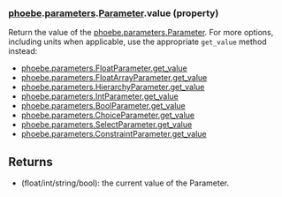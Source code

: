 ### [phoebe](phoebe.md).[parameters](phoebe.parameters.md).[Parameter](phoebe.parameters.Parameter.md).value (property)




Return the value of the [phoebe.parameters.Parameter](phoebe.parameters.Parameter.md).  For more options,
including units when applicable, use the appropriate `get_value`
method instead:

* [phoebe.parameters.FloatParameter.get_value](phoebe.parameters.FloatParameter.get_value.md)
* [phoebe.parameters.FloatArrayParameter.get_value](phoebe.parameters.FloatArrayParameter.get_value.md)
* [phoebe.parameters.HierarchyParameter.get_value](phoebe.parameters.HierarchyParameter.get_value.md)
* [phoebe.parameters.IntParameter.get_value](phoebe.parameters.IntParameter.get_value.md)
* [phoebe.parameters.BoolParameter.get_value](phoebe.parameters.BoolParameter.get_value.md)
* [phoebe.parameters.ChoiceParameter.get_value](phoebe.parameters.ChoiceParameter.get_value.md)
* [phoebe.parameters.SelectParameter.get_value](phoebe.parameters.SelectParameter.get_value.md)
* [phoebe.parameters.ConstraintParameter.get_value](phoebe.parameters.ConstraintParameter.get_value.md)

Returns
---------
* (float/int/string/bool): the current value of the Parameter.

